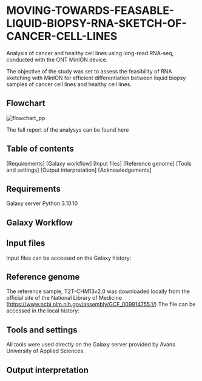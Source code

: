 # MOVING-TOWARDS-FEASABLE-LIQUID-BIOPSY-RNA-SKETCH-OF-CANCER-CELL-LINES
Analysis of cancer and healthy cell lines using long-read RNA-seq, conducted with the ONT MinION device.

The objective of the study was set to assess the feasibility of RNA sketching with MinION for efficient differentiation between liquid biopsy samples of cancer cell lines and healthy cell lines. 


## Flowchart
![flowchart_pp](https://github.com/ella0103/MOVING-TOWARDS-FEASABLE-LIQUID-BIOPSY-RNA-SKETCH-OF-CANCER-CELL-LINES/assets/121402109/eed5c459-ba85-45e4-a05b-4544908dce46)



The full report of the analysys can be found here

## Table of contents
[Requirements] 
[Galaxy workflow]
[Input files] 
[Reference genome]
[Tools and settings]
[Output interpretation] 
[Acknowledgements]

## Requirements
Galaxy server 
Python 3.10.10

## Galaxy Workflow


## Input files 
Input files can be accessed on the Galaxy history:

## Reference genome
The reference sample, T2T-CHM13v2.0 was downloaded locally from the official site of the National Library of Medicine (https://www.ncbi.nlm.nih.gov/assembly/GCF_009914755.1/) 
 The file can be accessed in the local history: 

## Tools and settings
All tools were used directly on the Galaxy server provided by Avans University of Applied Sciences.



## Output interpretation


